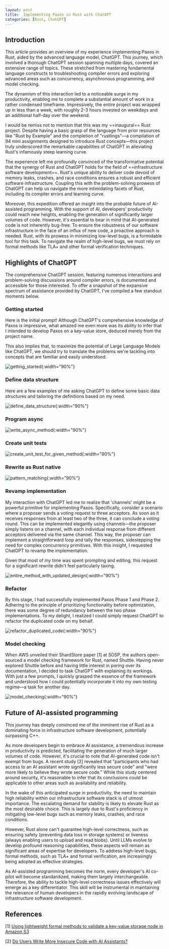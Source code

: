 ```yaml
---
layout: post
title:  Implementing Paxos in Rust with ChatGPT
categories: [Rust, ChatGPT]
---
```


## Introduction

This article provides an overview of my experience implementing Paxos in Rust, aided by the advanced language model, ChatGPT. This journey, which involved a thorough ChatGPT session spanning multiple days, covered an extensive range of topics. These stretched from mastering fundamental language constructs to troubleshooting compiler errors and exploring advanced areas such as concurrency, asynchronous programming, and model checking.

The dynamism of this interaction led to a noticeable surge in my productivity, enabling me to complete a substantial amount of work in a rather condensed timeframe. Impressively, the entire project was wrapped up in less than a week, with roughly 2-3 hours invested on weekdays and an additional half-day over the weekend.

I would be remiss not to mention that this was my ==inaugural== Rust project. Despite having a basic grasp of the language from prior resources like "Rust by Example" and the completion of "rustlings"—a compilation of 94 mini assignments designed to introduce Rust concepts—this project truly underscored the remarkable capabilities of ChatGPT in alleviating Rust's infamously steep learning curve.

The experience left me profoundly convinced of the transformative potential that the synergy of Rust and ChatGPT holds for the field of ==infrastructure software development==. Rust's unique ability to deliver code devoid of memory leaks, crashes, and race conditions ensures a robust and efficient software infrastructure. Coupling this with the problem-solving prowess of ChatGPT can help us navigate the more intimidating facets of Rust, including its compiler errors and learning curve.

Moreover, this expedition offered an insight into the probable future of AI-assisted programming. With the support of AI, developers' productivity could reach new heights, enabling the generation of significantly larger volumes of code. However, it's essential to bear in mind that AI-generated code is not inherently bug-free. To ensure the robustness of our software infrastructure in the face of an influx of new code, a proactive approach is needed. Rust, with its prowess in minimizing low-level bugs, is a formidable tool for this task. To navigate the realm of high-level bugs, we must rely on formal methods like TLA+ and other formal verification techniques.

## Highlights of ChatGPT

The comprehensive ChatGPT session, featuring numerous interactions and problem-solving discussions around compiler errors, is documented and accessible for those interested. To offer a snapshot of the expansive spectrum of assistance provided by ChatGPT, I've compiled a few standout moments below.

### Getting started

Here is the initial prompt! Although ChatGPT's comprehensive knowledge of Paxos is impressive, what amazed me even more was its ability to infer that I intended to develop Paxos on a key-value store, deduced merely from the project name.

This also implies that, to maximize the potential of Large Language Models like ChatGPT, we should try to translate the problems we're tackling into concepts that are familiar and easily understood.

![getting_started](/assets/images/rkvpaxos_getting_started_dark.jpeg){:width="90%"}

### Define data structure

Here are a few examples of me asking ChatGPT to define some basic data structures and tailoring the definitions based on my need.

![define_data_structure](/assets/images/rkvpaxos_define_data_structure_dark.jpeg){:width="90%"}

### Program async

![write_async_method](/assets/images/rkvpaxos_write_async_method_dark.jpeg){:width="90%"}

### Create unit tests

![create_unit_test_for_given_method](/assets/images/rkvpaxos_create_unit_test_for_given_method_dark.jpeg){:width="90%"}

### Rewrite as Rust native

![pattern_matching](/assets/images/rkvpaxos_pattern_matching_dark.jpeg){:width="90%"}

### Revamp implementation

My interaction with ChatGPT led me to realize that 'channels' might be a powerful primitive for implementing Paxos. Specifically, consider a scenario where a proposer sends a voting request to three acceptors. As soon as it receives responses from at least two of the three, it can conclude a voting round. This can be implemented elegantly using channels—the proposer simply listens on a channel, with each individual response from different acceptors delivered via the same channel. This way, the proposer can implement a straightforward loop and tally the responses, sidestepping the need for complex concurrency primitives. With this insight, I requested ChatGPT to revamp the implementation.

Given that most of my time was spent prompting and editing, this request for a significant rewrite didn't feel particularly taxing.

![entire_method_with_updated_design](/assets/images/rkvpaxos_entire_method_with_updated_design_dark.jpeg){:width="90%"}

### Refactor

By this stage, I had successfully implemented Paxos Phase 1 and Phase 2. Adhering to the principle of prioritizing functionality before optimization, there was some degree of redundancy between the two phase implementations. To my delight, I realized I could simply request ChatGPT to refactor the duplicated code on my behalf.

![refactor_duplicated_code](/assets/images/rkvpaxos_refactor_duplicated_code_dark.jpeg){:width="90%"}

### Model checking

When AWS unveiled their ShardStore paper [1] at SOSP, the authors open-sourced a model checking framework for Rust, named Shuttle. Having never explored Shuttle before and having little interest in poring over its documentation, I decided to task ChatGPT with explaining its workings. With just a few prompts, I quickly grasped the essence of the framework and understood how I could potentially incorporate it into my own testing regime—a task for another day.

![model_checking](/assets/images/rkvpaxos_model_checking_dark.jpeg){:width="90%"}

## Future of AI-assisted programming

This journey has deeply convinced me of the imminent rise of Rust as a dominating force in infrastructure software development, potentially surpassing C++.

As more developers begin to embrace AI assistance, a tremendous increase in productivity is predicted, facilitating the generation of much larger volumes of code. However, it's crucial to note that AI-generated code isn't exempt from bugs. A recent study [2] revealed that "participants who had access to an AI assistant wrote significantly less secure code" and "were more likely to believe they wrote secure code." While this study centered around security, it's reasonable to infer that its conclusions could be applicable to other areas such as availability and reliability.

In the wake of this anticipated surge in productivity, the need to maintain high reliability within our infrastructure software stack is of utmost importance. The escalating demand for stability is likely to elevate Rust as the most desirable choice. This is largely due to Rust's proficiency in mitigating low-level bugs such as memory leaks, crashes, and race conditions.

However, Rust alone can't guarantee high-level correctness, such as ensuring safety (preventing data loss in storage systems) or liveness (always enabling users to upload and read blobs). Until LLMs evolve to develop profound reasoning capabilities, these aspects will remain as significant areas of expertise for developers. To address high-level bugs, formal methods, such as TLA+ and formal verification, are increasingly being adopted as effective strategies.

As AI-assisted programming becomes the norm, every developer's AI co-pilot will become standardized, making them largely interchangeable. Therefore, the ability to tackle high-level correctness issues effectively will emerge as a key differentiator. This skill will be instrumental in maintaining the relevance of human developers in the rapidly evolving landscape of infrastructure software development.

## References

[1] [Using lightweight formal methods to validate a key-value storage node in Amazon S3](https://www.amazon.science/publications/using-lightweight-formal-methods-to-validate-a-key-value-storage-node-in-amazon-s3)

[2] [Do Users Write More Insecure Code with AI Assistants?](https://arxiv.org/abs/2211.03622)